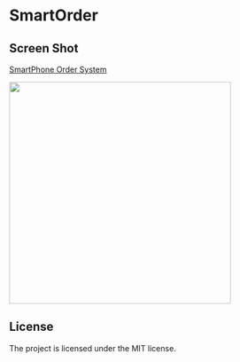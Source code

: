 SmartOrder
==========

Screen Shot
-----------
[SmartPhone Order System](http://onkeyi.github.com/SmartOrder)

<img src="http://onkeyi.github.com/SmartOrder/images/main.png" width="400">

License
-------

The project is licensed under the MIT license.
